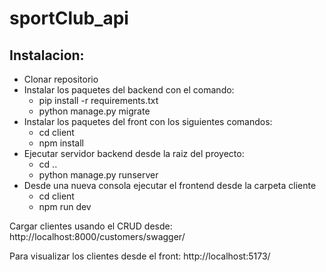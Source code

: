 # sportClub_api
## Instalacion:
- Clonar repositorio
- Instalar los paquetes del backend con el comando:
    - pip install -r requirements.txt
    - python manage.py migrate
- Instalar los paquetes del front con los siguientes comandos:
    - cd client
    - npm install
- Ejecutar servidor backend desde la raiz del proyecto:
    - cd ..
    - python manage.py runserver
- Desde una nueva consola ejecutar el frontend desde la carpeta cliente
    - cd client
    - npm run dev

Cargar clientes usando el CRUD desde:
http://localhost:8000/customers/swagger/

Para visualizar los clientes desde el front:
http://localhost:5173/
